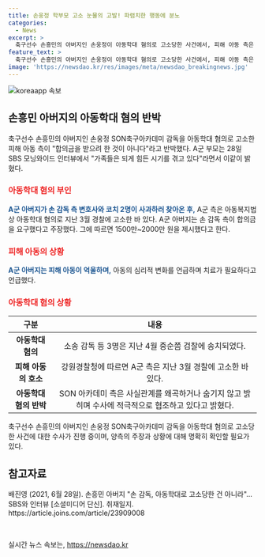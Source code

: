 ```yaml
---
title: 손웅정 학부모 고소 눈물의 고발! 파렴치한 행동에 분노
categories:
  - News
excerpt: >
  축구선수 손흥민의 아버지인 손웅정이 아동학대 혐의로 고소당한 사건에서, 피해 아동 측은 합의금을 받으려 한 적이 없다고 주장했다. 손 감독 측 변호사와 코치 2명은 경찰 조사 후 사과하러 찾아왔다. 피해 아동의 부모는 합의금을 제시한 것으로 주장하며, 아동학대 피해자의 치료 필요성을 강조했다. 손 감독 측은 주장을 부인하며 수사에 적극 협조한다고 밝혔으며, 현직 변호사인 SON아카데미 김형우 이사와의 녹취록이 공개되었다.
feature_text: >
  축구선수 손흥민의 아버지인 손웅정이 아동학대 혐의로 고소당한 사건에서, 피해 아동 측은 합의금을 받으려 한 적이 없다고 주장했다. 손 감독 측 변호사와 코치 2명은 경찰 조사 후 사과하러 찾아왔다. 피해 아동의 부모는 합의금을 제시한 것으로 주장하며, 아동학대 피해자의 치료 필요성을 강조했다. 손 감독 측은 주장을 부인하며 수사에 적극 협조한다고 밝혔으며, 현직 변호사인 SON아카데미 김형우 이사와의 녹취록이 공개되었다.
image: 'https://newsdao.kr/res/images/meta/newsdao_breakingnews.jpg'
---
```


<p><img src="https://newsdao.kr/res/images/meta/newsdao_breakingnews.jpg" alt="koreaapp 속보" /></p>

<h2 data-ke-size="size26">손흥민 아버지의 아동학대 혐의 반박</h2>

<p data-ke-size="size16">축구선수 손흥민의 아버지인 손웅정 SON축구아카데미 감독을 아동학대 혐의로 고소한 피해 아동 측이 "합의금을 받으려 한 것이 아니다"라고 반박했다. A군 부모는 28일 SBS 모닝와이드 인터뷰에서 "가족들은 되게 힘든 시기를 겪고 있다"라면서 이같이 밝혔다.</p>

<h3><b><span style="color: #ee2323;">아동학대 혐의 부인</span></b></h3>

<p data-ke-size="size16"><b><span style="color: #1a5490;">A군 아버지가 손 감독 측 변호사와 코치 2명이 사과하러 찾아온 후,</span></b> A군 측은 아동복지법상 아동학대 혐의로 지난 3월 경찰에 고소한 바 있다. A군 아버지는 손 감독 측이 합의금을 요구했다고 주장했다. 그에 따르면 1500만~2000만 원을 제시했다고 한다.</p>

<h3><b><span style="color: #ee2323;">피해 아동의 상황</span></b></h3>

<p data-ke-size="size16"><b><span style="color: #1a5490;">A군 아버지는 피해 아동이 억울하며,</span></b> 아동의 심리적 변화를 언급하며 치료가 필요하다고 언급했다.</p>

<h3><b><span style="color: #ee2323;">아동학대 혐의 상황</span></b></h3>

<table>
    <thead>
        <tr>
            <th style="text-align: center;">구분</th>
            <th style="text-align: center;">내용</th>
        </tr>
    </thead>
    <tbody>
        <tr>
            <td style="text-align: center; height: 17px;"><b>아동학대 혐의</b></td>
            <td style="text-align: center; height: 17px;">소송 감독 등 3명은 지난 4월 중순쯤 검찰에 송치되었다.</td>
        </tr>
        <tr>
            <td style="text-align: center;"><b>피해 아동의 호소</b></td>
            <td style="text-align: center;">강원경찰청에 따르면 A군 측은 지난 3월 경찰에 고소한 바 있다.</td>
        </tr>
        <tr>
            <td style="text-align: center;"><b>아동학대 혐의 반박</b></td>
            <td style="text-align: center;">SON 아카데미 측은 사실관계를 왜곡하거나 숨기지 않고 밝히며 수사에 적극적으로 협조하고 있다고 밝혔다.</td>
        </tr>
    </tbody>
</table>

<p data-ke-size="size16">축구선수 손흥민의 아버지인 손웅정 SON축구아카데미 감독을 아동학대 혐의로 고소당한 사건에 대한 수사가 진행 중이며, 양측의 주장과 상황에 대해 명확히 확인할 필요가 있다.</p>

<h2 data-ke-size="size26">참고자료</h2>

<p data-ke-size="size16">배진영 (2021, 6월 28일). 손흥민 아버지 "손 감독, 아동학대로 고소당한 건 아니라"…SBS와 인터뷰 [소셜미디어 단신]. 취재일지. https://article.joins.com/article/23909008</p>

<p data-ke-size="size16">&nbsp;</p>
실시간 뉴스 속보는, <a href="https://newsdao.kr" rel="dofollow">https://newsdao.kr</a>


